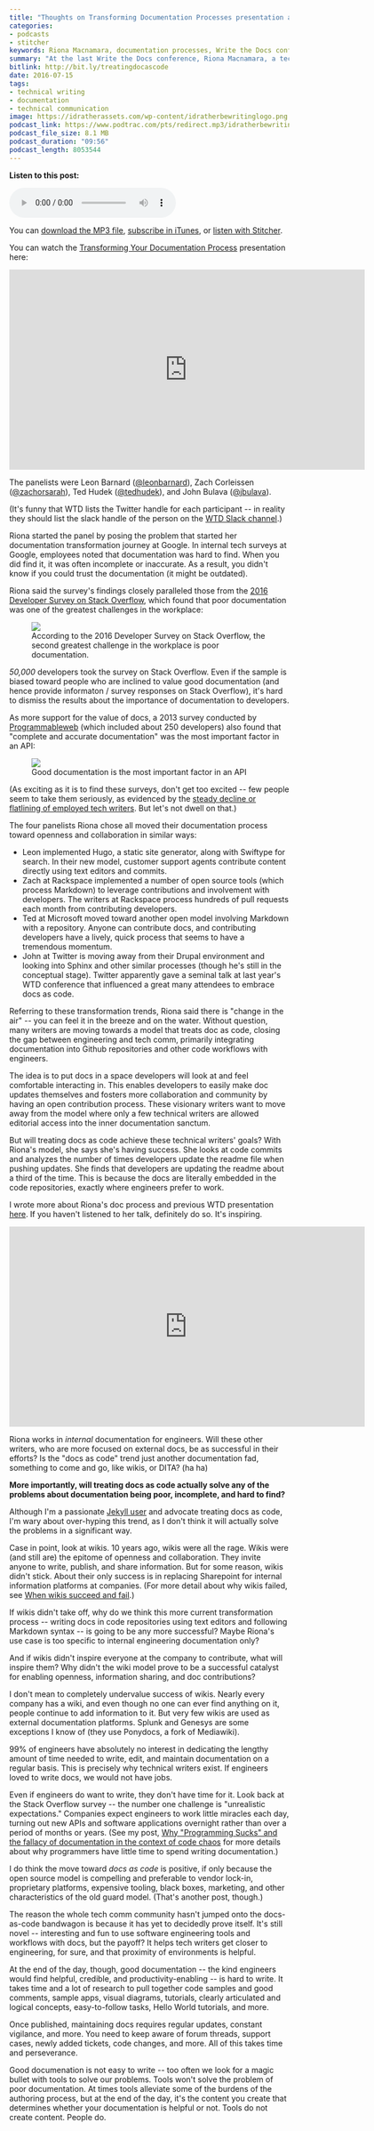 ```yaml
---
title: "Thoughts on Transforming Documentation Processes presentation at WTD: Evaluating the trend to treat documentation as code"
categories:
- podcasts
- stitcher
keywords: Riona Macnamara, documentation processes, Write the Docs conference, transformation, documentation trends, doc as code, openness, collaboration
summary: "At the last Write the Docs conference, Riona Macnamara, a tech writer working on internal developer documentation at Google, moderated a panel about transforming your documentation process. The panel consisted of four writers from various companies -- Balsamiq, Rackspace, Microsoft, and Twitter. The panelists talked about how they increased collaboration and openness in their company's doc culture by transforming their authoring and publishing processes. Most of these transformations involved adopting a 'docs as code' type approach, which seems to be a growing trend."
bitlink: http://bit.ly/treatingdocascode
date: 2016-07-15
tags:
- technical writing
- documentation
- technical communication
image: https://idratherassets.com/wp-content/idratherbewritinglogo.png
podcast_link: https://www.podtrac.com/pts/redirect.mp3/idratherbewritingmedia.com/podcasts/transforming-doc-processes.mp3
podcast_file_size: 8.1 MB
podcast_duration: "09:56"
podcast_length: 8053544
---
```


<div class="audioControls">
<p><b>Listen to this post:</b></p>
<p><audio controls="controls"><source src="https://www.podtrac.com/pts/redirect.mp3/idratherbewritingmedia.com/podcasts/transforming-doc-processes.mp3" type="audio/mpeg" /></audio></p>

<p>You can <a href="https://www.podtrac.com/pts/redirect.mp3/idratherbewritingmedia.com/podcasts/transforming-doc-processes.mp3" alt="Thoughts on Transforming Documentation Processes presentation at WTD: Evaluating the trend to treat documentation as code">download the MP3 file</a>, <a href="https://itunes.apple.com/us/podcast/id-rather-be-writing-podcast/id277365275">subscribe in iTunes</a>, or <a href="http://www.stitcher.com/podcast/id-rather-be-writing-technical-writing-podcast"> listen with Stitcher</a>.</p>
</div>

You can watch the [Transforming Your Documentation Process](https://www.youtube.com/watch?v=Y2TGwUPb8R4) presentation here:

<iframe width="640" height="360" src="https://www.youtube.com/embed/Y2TGwUPb8R4?list=PLmV2D6sIiX3U03qc-FPXgLFGFkccCEtfv" frameborder="0" allowfullscreen></iframe>

The panelists were Leon Barnard ([@leonbarnard](http://twitter.com/leonbarnard)), Zach Corleissen ([@zachorsarah](http://twitter.com/zachorsarah)), Ted Hudek ([@tedhudek](http://twitter.com/tedhudek)), and John Bulava ([@jbulava](http://twitter.com/jbulava)).

(It's funny that WTD lists the Twitter handle for each participant -- in reality they should list the slack handle of the person on the [WTD Slack channel](slack.writethedocs.org).)

Riona started the panel by posing the problem that started her documentation transformation journey at Google. In internal tech surveys at Google, employees noted that documentation was hard to find. When you did find it, it was often incomplete or inaccurate. As a result, you didn't know if you could trust the documentation (it might be outdated).

Riona said the survey's findings closely paralleled those from the [2016 Developer Survey on Stack Overflow](https://stackoverflow.com/research/developer-survey-2016#work-challenges-at-work), which found that poor documentation was one of the greatest challenges in the workplace:

<figure><a href="https://stackoverflow.com/research/developer-survey-2016#work-challenges-at-work"><img src="{{ "https://idratherbewritingmedia.com/images/docsurveystackoverflow.png" | prepend: site.baseurl }}"/></a><figcaption>According to the 2016 Developer Survey on Stack Overflow, the second greatest challenge in the workplace is poor documentation.</figcaption></figure>

*50,000* developers took the survey on Stack Overflow. Even if the sample is biased toward people who are inclined to value good documentation (and hence provide informaton / survey responses on Stack Overflow), it's hard to dismiss the results about the importance of documentation to developers.

As more support for the value of docs, a 2013 survey conducted by [Programmableweb](http://www.programmableweb.com/news/api-consumers-want-reliability-documentation-and-community/2013/01/07) (which included about 250 developers) also found that "complete and accurate documentation" was the most important factor in an API:

<figure><a href="http://www.programmableweb.com/news/api-consumers-want-reliability-documentation-and-community/2013/01/07"><img src="{{ "https://idratherbewritingmedia.com/images/progwebdoc.png" | prepend: site.baseurl }}"/></a><figcaption>Good documentation is the most important factor in an API</figcaption></figure>

(As exciting as it is to find these surveys, don't get too excited -- few people seem to take them seriously, as evidenced by the [steady decline or flatlining of employed tech writers](https://idratherbewriting.com/innovation/#/8/2). But let's not dwell on that.)

The four panelists Riona chose all moved their documentation process toward openness and collaboration in similar ways:

*  Leon implemented Hugo, a static site generator, along with Swiftype for search. In their new model, customer support agents contribute content directly using text editors and commits.
*  Zach at Rackspace implemented a number of open source tools (which process Markdown) to leverage contributions and involvement with developers. The writers at Rackspace process hundreds of pull requests each month from contributing developers.
*  Ted at Microsoft moved toward another open model involving Markdown with a repository. Anyone can contribute docs, and contributing developers have a lively, quick process that seems to have a tremendous momentum.
*  John at Twitter is moving away from their Drupal environment and looking into Sphinx and other similar processes (though he's still in the conceptual stage). Twitter apparently gave a seminal talk at last year's WTD conference that influenced a great many attendees to embrace docs as code.

Referring to these transformation trends, Riona said there is "change in the air" -- you can feel it in the breeze and on the water. Without question, many writers are moving towards a model that treats doc as code, closing the gap between engineering and tech comm, primarily integrating documentation into Github repositories and other code workflows with engineers.

The idea is to put docs in a space developers will look at and feel comfortable interacting in. This enables developers to easily make doc updates themselves and fosters more collaboration and community by having an open contribution process. These visionary writers want to move away from the model where only a few technical writers are allowed editorial access into the inner documentation sanctum.

But will treating docs as code achieve these technical writers' goals? With Riona's model, she says she's having success. She looks at code commits and analyzes the number of times developers update the readme file when pushing updates. She finds that developers are updating the readme about a third of the time. This is because the docs are literally embedded in the code repositories, exactly where engineers prefer to work.

I wrote more about Riona's doc process and previous WTD presentation [here](https://idratherbewriting.com/2015/05/26/integrating-documentation-into-engineering-code-and-workflows/). If you haven't listened to her talk, definitely do so. It's inspiring.

<iframe width="640" height="360" src="https://www.youtube.com/embed/EnB8GtPuauw" frameborder="0" allowfullscreen></iframe>

Riona works in *internal* documentation for engineers. Will these other writers, who are more focused on external docs, be as successful in their efforts? Is the "docs as code" trend just another documentation fad, something to come and go, like wikis, or DITA? (ha ha)

**More importantly, will treating docs as code actually solve any of the problems about documentation being poor, incomplete, and hard to find?**

Although I'm a passionate [Jekyll user](https://idratherbewriting.com/about-jekyll/) and advocate treating docs as code, I'm wary about over-hyping this trend, as I don't think it will actually solve the problems in a significant way.

Case in point, look at wikis. 10 years ago, wikis were all the rage. Wikis were (and still are) the epitome of openness and collaboration. They invite anyone to write, publish, and share information. But for some reason, wikis didn't stick. About their only success is in replacing Sharepoint for internal information platforms at companies. (For more detail about why wikis failed, see [When wikis succeed and fail](https://idratherbewriting.com/2012/05/23/wikis-are-dead-other-options-for-collaboration/).)

If wikis didn't take off, why do we think this more current transformation process -- writing docs in code repositories using text editors and following Markdown syntax -- is going to be any more successful? Maybe Riona's use case is too specific to internal engineering documentation only?

And if wikis didn't inspire everyone at the company to contribute, what will inspire them? Why didn't the wiki model prove to be a successful catalyst for enabling openness, information sharing, and doc contributions?

I don't mean to completely undervalue success of wikis. Nearly every company has a wiki, and even though no one can ever find anything on it, people continue to add information to it. But very few wikis are used as external documentation platforms. Splunk and Genesys are some exceptions I know of (they use Ponydocs, a fork of Mediawiki).

99% of engineers have absolutely no interest in dedicating the lengthy amount of time needed to write, edit, and maintain documentation on a regular basis. This is precisely why technical writers exist. If engineers loved to write docs, we would not have jobs.

Even if engineers do want to write, they don't have time for it. Look back at the Stack Overflow survey -- the number one challenge is "unrealistic expectations." Companies expect engineers to work little miracles each day, turning out new APIs and software applications overnight rather than over a period of months or years. (See my post, [Why "Programming Sucks" and the fallacy of documentation in the context of code chaos](https://idratherbewriting.com/2016/07/12/why-programming-sucks/) for more details about why programmers have little time to spend writing documentation.)

I do think the move toward *docs as code* is positive, if only because the open source model is compelling and preferable to vendor lock-in, proprietary platforms, expensive tooling, black boxes, marketing, and other characteristics of the old guard model. (That's another post, though.)

The reason the whole tech comm community hasn't jumped onto the docs-as-code bandwagon is because it has yet to decidedly prove itself. It's still novel -- interesting and fun to use software engineering tools and workflows with docs, but the payoff? It helps tech writers get closer to engineering, for sure, and that proximity of environments is helpful.

At the end of the day, though, good documentation -- the kind engineers would find helpful, credible, and productivity-enabling -- is hard to write. It takes time and a lot of research to pull together code samples and good comments, sample apps, visual diagrams, tutorials, clearly articulated and logical concepts, easy-to-follow tasks, Hello World tutorials, and more.

Once published, maintaining docs requires regular updates, constant vigilance, and more. You need to keep aware of forum threads, support cases, newly added tickets, code changes, and more. All of this takes time and perseverance.

Good documenation is not easy to write -- too often we look for a magic bullet with tools to solve our problems. Tools won't solve the problem of poor documentation. At times tools alleviate some of the burdens of the authoring process, but at the end of the day, it's the content you create that determines whether your documentation is helpful or not. Tools do not create content. People do.

